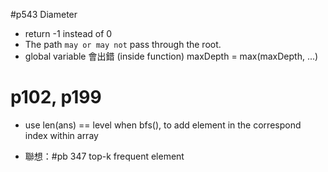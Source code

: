 #p543 Diameter
* return -1 instead of 0
* The path `may or may not` pass through the root.
* global variable 會出錯  (inside function) maxDepth = max(maxDepth, ...)


# p102, p199
* use len(ans) == level when bfs(), to add element in the correspond index within array

* 聯想：#pb 347 top-k frequent element

